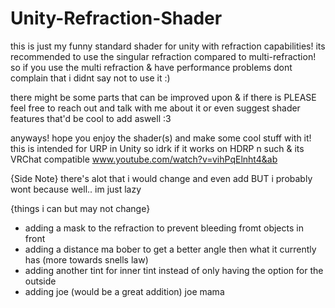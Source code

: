 # Unity-Refraction-Shader

this is just my funny standard shader for unity with refraction capabilities!
its recommended to use the singular refraction compared to multi-refraction! so if you use the multi refraction & have performance problems dont complain that i didnt say not to use it :)

there might be some parts that can be improved upon & if there is PLEASE feel free to reach out and talk with me about it or even suggest shader features that'd be cool to add aswell :3

anyways! hope you enjoy the shader(s) and make some cool stuff with it! this is intended for URP in Unity so idrk if it works on HDRP n such & its VRChat compatible
www.youtube.com/watch?v=vihPqElnht4&ab


{Side Note}
there's alot that i would change and even add BUT i probably wont because well.. im just lazy

{things i can but may not change}
- adding a mask to the refraction to prevent bleeding fromt objects in front
- adding a distance ma bober to get a better angle then what it currently has (more towards snells law)
- adding another tint for inner tint instead of only having the option for the outside
- adding joe (would be a great addition)                             joe mama

